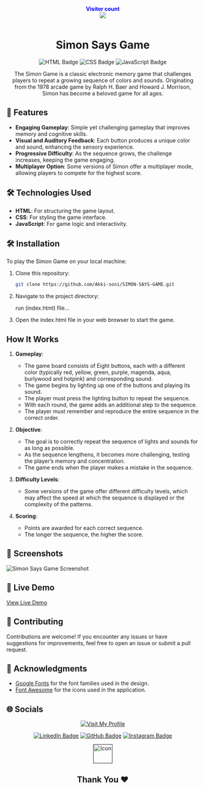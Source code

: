<p align="center">
  <b style="color: blue;  ">Visitor count</b>
  <br>
  <a style="" href="https://github.com/Akki-soni">
  <img src="https://komarev.com/ghpvc/?username=akki-soni&label=Profile%20views&color=0e75b6&style=flat" />
  </a>
</p>
<p align="center"> <a href="https://twitter.com/" target="blank"><img src="https://img.shields.io/twitter/follow/?logo=twitter&style=for-the-badge" alt="" /></a> </p>

<h1 align="center">Simon Says Game</h1>

<p align="center">
  <img src="https://img.shields.io/badge/HTML-E34F26?style=for-the-badge&logo=html5&logoColor=white" alt="HTML Badge">
  <img src="https://img.shields.io/badge/CSS-1572B6?style=for-the-badge&logo=css3&logoColor=white" alt="CSS Badge">
  <img src="https://img.shields.io/badge/JavaScript-F7DF1E?style=for-the-badge&logo=javascript&logoColor=black" alt="JavaScript Badge">
</p>

<p align="center">
  The Simon Game is a classic electronic memory game that challenges players to repeat a growing sequence of colors and sounds. Originating from the 1978 arcade game by Ralph H. Baer and Howard J. Morrison,        Simon has become a beloved game for all ages.
</p>

## 🚀 Features

- **Engaging Gameplay**: Simple yet challenging gameplay that improves memory and cognitive skills.
- **Visual and Auditory Feedback**: Each button produces a unique color and sound, enhancing the sensory experience.
- **Progressive Difficulty**: As the sequence grows, the challenge increases, keeping the game engaging.
- **Multiplayer Option**: Some versions of Simon offer a multiplayer mode, allowing players to compete for the highest score.

## 🛠️ Technologies Used

- **HTML**: For structuring the game layout.
- **CSS**: For styling the game interface.
- **JavaScript**: For game logic and interactivity.

## 🛠️ Installation

To play the Simon Game on your local machine:

1. Clone this repository:
   ```bash
   git clone https://github.com/Akki-soni/SIMON-SAYS-GAME.git

2. Navigate to the project directory:

   run (index.html) file...

3. Open the index.html file in your web browser to start the game.

## How It Works

1. **Gameplay**:
   - The game board consists of Eight buttons, each with a different color (typically red, yellow, green, purple, magenda, aqua, burlywood and hotpink) and corresponding sound.
   - The game begins by lighting up one of the buttons and playing its sound.
   - The player must press the lighting button to repeat the sequence.
   - With each round, the game adds an additional step to the sequence.
   - The player must remember and reproduce the entire sequence in the correct order.

2. **Objective**:
   - The goal is to correctly repeat the sequence of lights and sounds for as long as possible.
   - As the sequence lengthens, it becomes more challenging, testing the player’s memory and concentration.
   - The game ends when the player makes a mistake in the sequence.

3. **Difficulty Levels**:
   - Some versions of the game offer different difficulty levels, which may affect the speed at which the sequence is displayed or the complexity of the patterns.

4. **Scoring**:
   - Points are awarded for each correct sequence.
   - The longer the sequence, the higher the score.

## 🌟 Screenshots

![Simon Says Game Screenshot](/Images/Screenshot.png)

## 🔗 Live Demo

[View Live Demo]()

## 🤝 Contributing

Contributions are welcome! If you encounter any issues or have suggestions for improvements, feel free to open an issue or submit a pull request.

## 🙏 Acknowledgments

- [Google Fonts](https://fonts.google.com/) for the font families used in the design.
- [Font Awesome](https://fontawesome.com/) for the icons used in the application.

## 🌐 Socials

<div align="center">

[![Visit My Profile](https://img.shields.io/badge/Visit%20My%20Profile-%23121011.svg?style=for-the-badge&logo=github&logoColor=white)](https://github.com/Akki-soni)

[![LinkedIn Badge](https://img.shields.io/badge/LinkedIn-%230077B5.svg?logo=linkedin&logoColor=white)](https://www.linkedin.com/in/akashchandraverma/)
[![GitHub Badge](https://img.shields.io/badge/GitHub-%23121011.svg?style=for-the-badge&logo=github&logoColor=white)](https://github.com/Akki-soni)
[![Instagram Badge](https://img.shields.io/badge/Instagram-%23E4405F.svg?style=for-the-badge&logo=instagram&logoColor=white)](https://www.instagram.com/akki_214g/)

<a href="">
  <img src="Images/logoo.jpeg" alt="Icon" style="vertical-align:middle; width:50px; height:auto;">
</a>

## Thank You &#10084;

</div>
